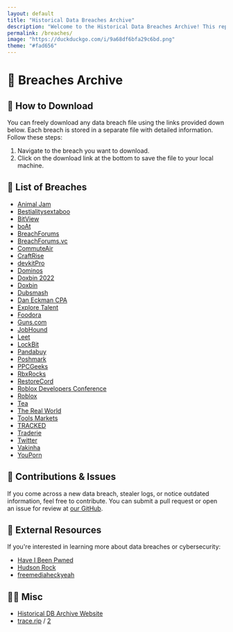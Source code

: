 ```yaml
---
layout: default
title: "Historical Data Breaches Archive"
description: "Welcome to the Historical Data Breaches Archive! This repository contains a comprehensive and ever-growing collection of data breaches throughout history. All the breaches stored here are publicly available and can be freely downloaded for research, analysis, or educational purposes."
permalink: /breaches/
image: "https://duckduckgo.com/i/9a68df6bfa29c6bd.png"
theme: "#fad656"
---
```


# 📂 Breaches Archive

## 🚀 How to Download

You can freely download any data breach file using the links provided down below. Each breach is stored in a separate file with detailed information. Follow these steps:

1. Navigate to the breach you want to download.
2. Click on the download link at the bottom to save the file to your local machine.

## 📂 List of Breaches

- [Animal Jam](./Animal-Jam)
- [Bestialitysextaboo](./Bestialitysextaboo)
- [BitView](./BitView)
- [boAt](./boAt)
- [BreachForums](./BreachForums)
- [BreachForums.vc](./BreachForums.vc)
- [CommuteAir](./CommuteAir)
- [CraftRise](./CraftRise)
- [devkitPro](./devkitPro)
- [Dominos](./Dominos)
- [Doxbin 2022](./Doxbin-2022)
- [Doxbin](./Doxbin)
- [Dubsmash](./Dubsmash)
- [Dan Eckman CPA](./Eckman-CPA)
- [Explore Talent](./Explore-Talent)
- [Foodora](./Foodora)
- [Guns.com](./Guns.com)
- [JobHound](./JobHound)
- [Leet](./Leet-CC)
- [LockBit](./LockBit)
- [Pandabuy](./Pandabuy)
- [Poshmark](./Poshmark)
- [PPCGeeks](./PPCGeeks)
- [RbxRocks](./RbxRocks)
- [RestoreCord](./RestoreCord)
- [Roblox Developers Conference](./Roblox-Developers-Conference)
- [Roblox](./Roblox)
- [Tea](./Tea)
- [The Real World](./The-Real-World)
- [Tools Markets](./tools-markets)
- [TRACKED](./TRACKED)
- [Traderie](./Traderie)
- [Twitter](./Twitter)
- [Vakinha](./Vakinha)
- [YouPorn](./YouPorn)

## 🔧 Contributions & Issues

If you come across a new data breach, stealer logs, or notice outdated information, feel free to contribute. You can submit a pull request or open an issue for review at [our GitHub](https://redirect.trace.rip/?url=https://github.com/tracerip/archive.trace.rip).

## 🔗 External Resources

If you're interested in learning more about data breaches or cybersecurity:
- [Have I Been Pwned](https://redirect.trace.rip/?url=https://haveibeenpwned.com)
- [Hudson Rock](https://redirect.trace.rip/?url=https://www.hudsonrock.com/threat-intelligence-cybercrime-tools)
- [freemediaheckyeah](https://redirect.trace.rip/?url=https://fmhy.net)

## 🤷‍♀️ Misc

- [Historical DB Archive Website](https://archive.trace.rip)
- [trace.rip](https://trace.rip) / [2](https://searchub.vip)